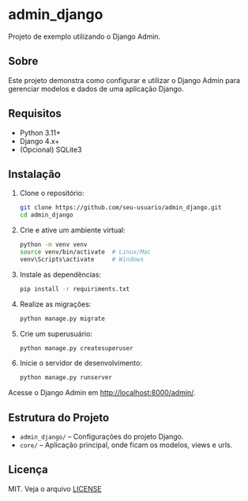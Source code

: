 # admin_django

Projeto de exemplo utilizando o Django Admin.

## Sobre

Este projeto demonstra como configurar e utilizar o Django Admin para gerenciar modelos e dados de uma aplicação Django.

## Requisitos

- Python 3.11+
- Django 4.x+
- (Opcional) SQLite3

## Instalação

1. Clone o repositório:
   ```sh
   git clone https://github.com/seu-usuario/admin_django.git
   cd admin_django
   ```

2. Crie e ative um ambiente virtual:
   ```sh
   python -m venv venv
   source venv/bin/activate  # Linux/Mac
   venv\Scripts\activate     # Windows
   ```

3. Instale as dependências:
   ```sh
   pip install -r requiriments.txt
   ```

4. Realize as migrações:
   ```sh
   python manage.py migrate
   ```

5. Crie um superusuário:
   ```sh
   python manage.py createsuperuser
   ```

6. Inicie o servidor de desenvolvimento:
   ```sh
   python manage.py runserver
   ```

Acesse o Django Admin em [http://localhost:8000/admin/](http://localhost:8000/admin/).

## Estrutura do Projeto

- `admin_django/` – Configurações do projeto Django.
- `core/` – Aplicação principal, onde ficam os modelos, views e urls.

## Licença

MIT. Veja o arquivo [LICENSE](LICENSE)
